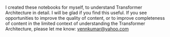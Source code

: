 I created these notebooks for myself, to understand Transformer Architecture in detail. I will be glad if you find this useful. If you see opportunities to improve the quality of content, or to improve completeness of content in the limited context of understanding the Transformer Architecture, please let me know: vennkumar@yahoo.com
